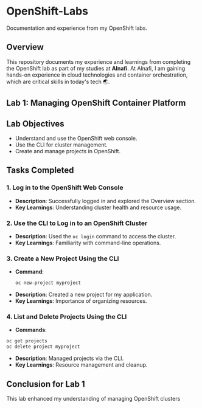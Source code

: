 # OpenShift-Labs
Documentation and experience from my OpenShift labs.


## Overview
This repository documents my experience and learnings from completing the OpenShift lab as part of my studies at **Alnafi**. At Alnafi, I am gaining hands-on experience in cloud technologies and container orchestration, which are critical skills in today's tech 🌏.

## Lab 1: Managing OpenShift Container Platform

## Lab Objectives
- Understand and use the OpenShift web console.
- Use the CLI for cluster management.
- Create and manage projects in OpenShift.

## Tasks Completed

### 1. Log in to the OpenShift Web Console
- **Description**: Successfully logged in and explored the Overview section.
- **Key Learnings**: Understanding cluster health and resource usage.

### 2. Use the CLI to Log in to an OpenShift Cluster
- **Description**: Used the `oc login` command to access the cluster.
- **Key Learnings**: Familiarity with command-line operations.

### 3. Create a New Project Using the CLI
- **Command**:
  ```bash
  oc new-project myproject
  ```
- **Description**: Created a new project for my application.
- **Key Learnings**: Importance of organizing resources.

### 4. List and Delete Projects Using the CLI
- **Commands**:
```bash
oc get projects
oc delete project myproject
```
- **Description**: Managed projects via the CLI.
- **Key Learnings**: Resource management and cleanup.


## Conclusion for Lab 1
This lab enhanced my understanding of managing OpenShift clusters
